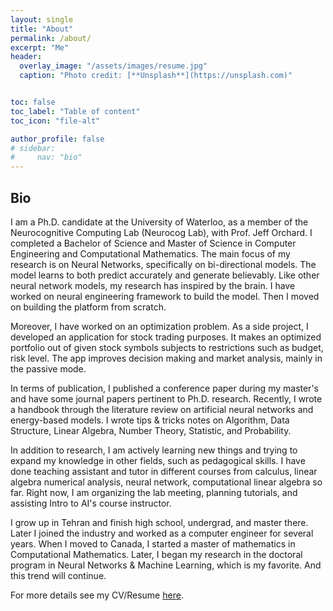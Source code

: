 ```yaml
---
layout: single
title: "About"
permalink: /about/
excerpt: "Me"
header:
  overlay_image: "/assets/images/resume.jpg"
  caption: "Photo credit: [**Unsplash**](https://unsplash.com)"


toc: false
toc_label: "Table of content"
toc_icon: "file-alt"

author_profile: false
# sidebar:
#     nav: "bio"
---
```


## Bio
I am a Ph.D. candidate at the University of Waterloo, as a member of the Neurocognitive Computing Lab (Neurocog Lab), with Prof. Jeff Orchard. I completed a Bachelor of Science and Master of Science in Computer Engineering and Computational Mathematics. The main focus of my research is on Neural Networks, specifically on bi-directional models. The model learns to both predict accurately and generate believably. Like other neural network models, my research has inspired by the brain. I have worked on neural engineering framework to build the model. Then I moved on building the platform from scratch.

Moreover, I have worked on an optimization problem. As a side project, I developed an application for stock trading purposes. It makes an optimized portfolio out of given stock symbols subjects to restrictions such as budget, risk level. The app improves decision making and market analysis, mainly in the passive mode.

In terms of publication, I published a conference paper during my master's and have some journal papers pertinent to Ph.D. research. Recently, I wrote a handbook through the literature review on artificial neural networks and energy-based models. I wrote tips & tricks notes on Algorithm, Data Structure, Linear Algebra, Number Theory, Statistic, and Probability.

In addition to research, I am actively learning new things and trying to expand my knowledge in other fields, such as pedagogical skills. I have done teaching assistant and tutor in different courses from calculus, linear algebra numerical analysis, neural network, computational linear algebra so far. Right now, I am organizing the lab meeting, planning tutorials, and assisting Intro to AI's course instructor. 

I grow up in Tehran and finish high school, undergrad, and master there. Later I joined the industry and worked as a computer engineer for several years. When I moved to Canada, I started a master of mathematics in Computational Mathematics. Later, I began my research in the doctoral program in Neural Networks & Machine Learning, which is my favorite. And this trend will continue.

For more details see my CV/Resume [here]({{site.baseurl}}/cv_resume/).
